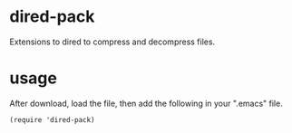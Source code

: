 # dired-pack
Extensions to dired to compress and decompress files.

# usage
After download, load the file, then
add the following in your ".emacs" file.

``` elisp
(require 'dired-pack)
```

